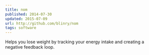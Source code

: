 ```yaml
---
title: nom
published: 2014-07-30
updated: 2015-07-09
url: http://github.com/blinry/nom
tags: software
---
```


Helps you lose weight by tracking your energy intake and creating a negative feedback loop.
